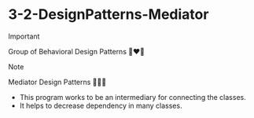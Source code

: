# 3-2-DesignPatterns-Mediator
> [!IMPORTANT]
> Group of Behavioral Design Patterns ‍👩‍❤️‍👩️

> [!NOTE]
> Mediator Design Patterns 👨‍👩‍👧

- This program works to be an intermediary for connecting the classes.
- It helps to decrease dependency in many classes.